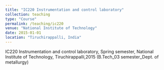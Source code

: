```yaml
---
title: "IC220 Instrumentation and control laboratory"
collection: teaching
type: "Course"
permalink: /teaching/ic220
venue: "National Institute of Technology"
date: 2015-01-01
location: "Tiruchirappalli, India"
---
```


IC220 Instrumentation and control laboratory, Spring semester, National Institute of Technology, Tiruchirappalli,2015 (B.Tech_03 semester_Dept. of metallurgy)
